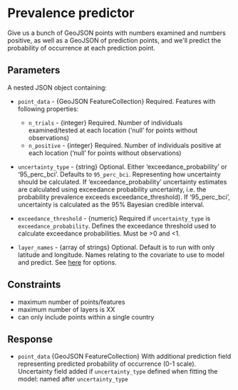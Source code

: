 # Prevalence predictor

Give us a bunch of GeoJSON points with numbers examined and numbers positive, as well as a GeoJSON of prediction points, and we'll predict the probability of occurrence at each prediction point.

## Parameters

A nested JSON object containing:
- `point_data` - {GeoJSON FeatureCollection} Required. Features with following properties:
  - `n_trials` - {integer} Required. Number of individuals examined/tested at each location (‘null’ for points without observations)
  - `n_positive` - {integer} Required. Number of individuals positive at each location (‘null’ for points without observations)
  
- `uncertainty_type` - {string} Optional. Either ‘exceedance_probability’ or ‘95_perc_bci’. Defaults to `95_perc_bci`. Representing how uncertainty should be calculated. If  ‘exceedance_probability’ uncertainty estimates are calculated using exceedance probability uncertainty, i.e. the probability prevalence exceeds exceedance_threshold). If ‘95_perc_bci’, uncertainty is calculated as the 95% Bayesian credible interval. 
- `exceedance_threshold` - {numeric} Required if `uncertainty_type` is `exceedance_probability`. Defines the exceedance threshold used to calculate exceedance probabilities. Must be >0 and <1. 

- `layer_names` - {array of strings} Optional. Default is to run with only latitude and longitude. Names relating to the covariate to use to model and predict. See [here](https://github.com/disarm-platform/fn-covariate-extractor/blob/master/SPECS.md) for options.


## Constraints

- maximum number of points/features
- maximum number of layers is XX
- can only include points within a single country

## Response

- `point_data` {GeoJSON FeatureCollection} With additional prediction field representing predicted probability of occurrence (0-1 scale). Uncertainty field added if `uncertainty_type` defined when fitting the model: named after `uncertainty_type`  
